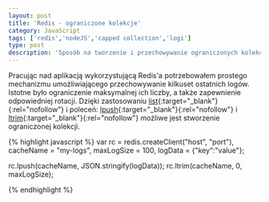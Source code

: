 ```yaml
---
layout: post
title: 'Redis - ograniczone kolekcje'
category: JavaScript
tags: ['redis','nodeJS','capped collection','logi']
type: post
description: 'Sposób na tworzenie i przechowywanie ograniczonych kolekcji przy pomocy wbudowanych w Redisa list.'
---
```

Pracując nad aplikacją wykorzystującą Redis'a potrzebowałem prostego mechanizmu umożliwiającego przechowywanie kilkuset ostatnich logów. Istotne było ograniczenie maksymalnej ich liczby, a także zapewnienie odpowiedniej rotacji.
Dzięki zastosowaniu [list](http://redis.io/topics/data-types){:target="_blank"}{:rel="nofollow"} i poleceń: [lpush](http://redis.io/commands/lpush){:target="_blank"}{:rel="nofollow"} i [ltrim](http://redis.io/commands/ltrim){:target="_blank"}{:rel="nofollow"} możliwe jest stworzenie ograniczonej kolekcji.


{% highlight javascript %}
var rc = redis.createClient("host", "port"),
    cacheName = "my-logs",
    maxLogSize = 100,
    logData = {"key":"value"};

rc.lpush(cacheName, JSON.stringify(logData));
rc.ltrim(cacheName, 0, maxLogSize);

{% endhighlight %}
